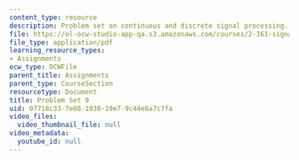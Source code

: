 ```yaml
---
content_type: resource
description: Problem set on continuous and discrete signal processing.
file: https://ol-ocw-studio-app-qa.s3.amazonaws.com/courses/2-161-signal-processing-continuous-and-discrete-fall-2008/07718c337e88193019e79c44e6a7c7fa_ps9.pdf
file_type: application/pdf
learning_resource_types:
- Assignments
ocw_type: OCWFile
parent_title: Assignments
parent_type: CourseSection
resourcetype: Document
title: Problem Set 9
uid: 07718c33-7e88-1930-19e7-9c44e6a7c7fa
video_files:
  video_thumbnail_file: null
video_metadata:
  youtube_id: null
---
```

